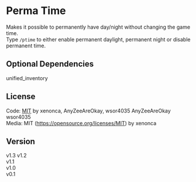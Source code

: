 Perma Time
=============

Makes it possible to permanently have day/night without changing the game time.  
Type `/ptime` to either enable permanent daylight, permanent night or disable permanent time.


Optional Dependencies
--------------
unified_inventory


License
---------

Code: [MIT](https://opensource.org/licenses/MIT) by xenonca, AnyZeeAreOkay, wsor4035
    AnyZeeAreOkay
    wsor4035  
Media: MIT (https://opensource.org/licenses/MIT) by xenonca


Version
---------
v1.3
v1.2  
v1.1  
v1.0  
v0.1
